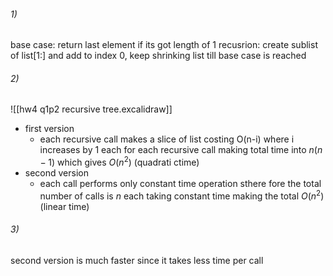 ###### 1)
base case: return last element if its got length of 1
recusrion: create sublist of list[1:] and add to index 0, keep shrinking list till base case is reached

###### 2)
![[hw4 q1p2 recursive tree.excalidraw]]
- first version
	- each recursive call makes a slice of list costing O(n-i) where i increases by 1 each for each recursive call making total time into $n(n-1)$ which gives $O(n^2)$ (quadrati ctime)
- second version
	- each call performs only constant time operation sthere fore the total number of calls is $n$ each taking constant time making the total $O(n^2)$ (linear time)
###### 3)
second version is much faster since it takes less time per call